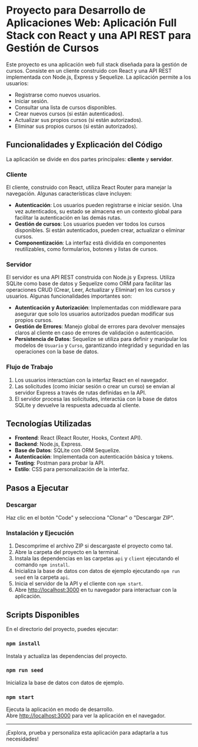 # Proyecto para Desarrollo de Aplicaciones Web: Aplicación Full Stack con React y una API REST para Gestión de Cursos

Este proyecto es una aplicación web full stack diseñada para la gestión de cursos. Consiste en un cliente construido con React y una API REST implementada con Node.js, Express y Sequelize. La aplicación permite a los usuarios:

- Registrarse como nuevos usuarios.
- Iniciar sesión.
- Consultar una lista de cursos disponibles.
- Crear nuevos cursos (si están autenticados).
- Actualizar sus propios cursos (si están autorizados).
- Eliminar sus propios cursos (si están autorizados).

## Funcionalidades y Explicación del Código

La aplicación se divide en dos partes principales: **cliente** y **servidor**.

### Cliente

El cliente, construido con React, utiliza React Router para manejar la navegación. Algunas características clave incluyen:

- **Autenticación**: Los usuarios pueden registrarse e iniciar sesión. Una vez autenticados, su estado se almacena en un contexto global para facilitar la autenticación en las demás rutas.
- **Gestión de cursos**: Los usuarios pueden ver todos los cursos disponibles. Si están autenticados, pueden crear, actualizar o eliminar cursos.
- **Componentización**: La interfaz está dividida en componentes reutilizables, como formularios, botones y listas de cursos.

### Servidor

El servidor es una API REST construida con Node.js y Express. Utiliza SQLite como base de datos y Sequelize como ORM para facilitar las operaciones CRUD (Crear, Leer, Actualizar y Eliminar) en los cursos y usuarios. Algunas funcionalidades importantes son:

- **Autenticación y Autorización**: Implementadas con middleware para asegurar que solo los usuarios autorizados puedan modificar sus propios cursos.
- **Gestión de Errores**: Manejo global de errores para devolver mensajes claros al cliente en caso de errores de validación o autenticación.
- **Persistencia de Datos**: Sequelize se utiliza para definir y manipular los modelos de `Usuario` y `Curso`, garantizando integridad y seguridad en las operaciones con la base de datos.

### Flujo de Trabajo

1. Los usuarios interactúan con la interfaz React en el navegador.
2. Las solicitudes (como iniciar sesión o crear un curso) se envían al servidor Express a través de rutas definidas en la API.
3. El servidor procesa las solicitudes, interactúa con la base de datos SQLite y devuelve la respuesta adecuada al cliente.

## Tecnologías Utilizadas

- **Frontend**: React (React Router, Hooks, Context API).
- **Backend**: Node.js, Express.
- **Base de Datos**: SQLite con ORM Sequelize.
- **Autenticación**: Implementada con autenticación básica y tokens.
- **Testing**: Postman para probar la API.
- **Estilo**: CSS para personalización de la interfaz.

## Pasos a Ejecutar

### Descargar

Haz clic en el botón "Code" y selecciona "Clonar" o "Descargar ZIP".

### Instalación y Ejecución

1. Descomprime el archivo ZIP si descargaste el proyecto como tal.
2. Abre la carpeta del proyecto en la terminal.
3. Instala las dependencias en las carpetas `api` y `client` ejecutando el comando `npm install`.
4. Inicializa la base de datos con datos de ejemplo ejecutando `npm run seed` en la carpeta `api`.
5. Inicia el servidor de la API y el cliente con `npm start`.
6. Abre [http://localhost:3000](http://localhost:3000) en tu navegador para interactuar con la aplicación.

## Scripts Disponibles

En el directorio del proyecto, puedes ejecutar:

### `npm install`

Instala y actualiza las dependencias del proyecto.

### `npm run seed`

Inicializa la base de datos con datos de ejemplo.

### `npm start`

Ejecuta la aplicación en modo de desarrollo.\
Abre [http://localhost:3000](http://localhost:3000) para ver la aplicación en el navegador.

---

¡Explora, prueba y personaliza esta aplicación para adaptarla a tus necesidades!
